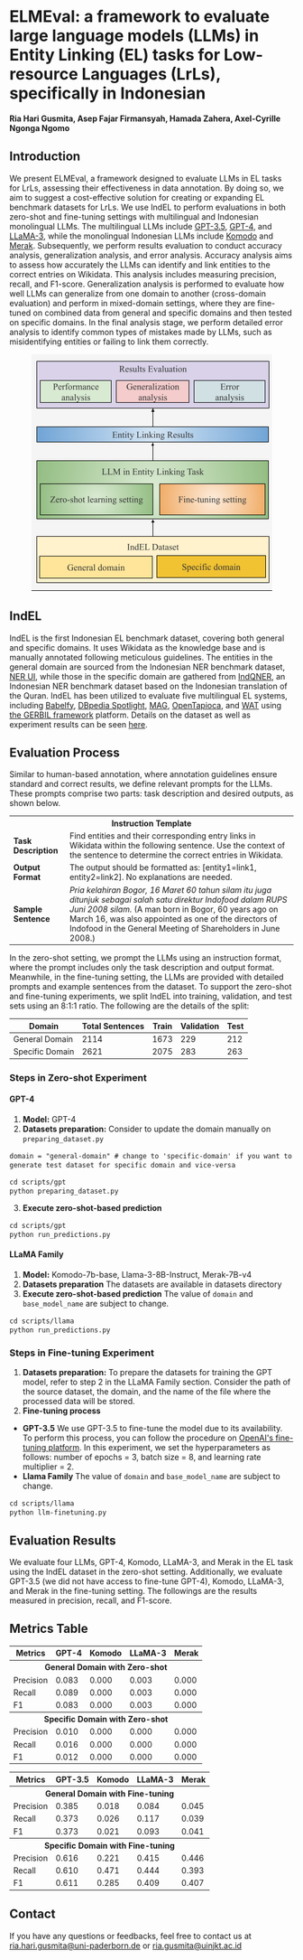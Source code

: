 # ELMEval: a framework to evaluate large language models (LLMs) in Entity Linking (EL) tasks for Low-resource Languages (LrLs), specifically in Indonesian
**Ria Hari Gusmita, Asep Fajar Firmansyah, Hamada Zahera, Axel-Cyrille Ngonga Ngomo**

## Introduction
We present ELMEval, a framework designed to evaluate LLMs in EL tasks for LrLs, assessing their effectiveness in data annotation. By doing so, we aim to suggest a cost-effective solution for creating or expanding EL benchmark datasets for LrLs. We use IndEL to perform evaluations in both zero-shot and fine-tuning settings with multilingual and Indonesian monolingual LLMs. The multilingual LLMs include [GPT-3.5](https://platform.openai.com/docs/models/gpt-4-turbo-and-gpt-4), [GPT-4](https://platform.openai.com/docs/models/gpt-4-turbo-and-gpt-4), and [LLaMA-3](https://huggingface.co/meta-llama/Meta-Llama-3-8B-Instruct), while the monolingual Indonesian LLMs include [Komodo](https://huggingface.co/Yellow-AI-NLP/komodo-7b-base) and [Merak](https://huggingface.co/Ichsan2895/Merak-7B-v4-GGUF). Subsequently, we perform results evaluation to conduct accuracy analysis, generalization analysis, and error analysis. Accuracy analysis aims to assess how accurately the LLMs can identify and link entities to the correct entries on Wikidata. This analysis includes measuring precision, recall, and F1-score. Generalization analysis is performed to evaluate how well LLMs can generalize from one domain to another (cross-domain evaluation) and perform in mixed-domain settings, where they are fine-tuned on combined data from general and specific domains and then tested on specific domains. In the final analysis stage, we perform detailed error analysis to identify common types of mistakes made by LLMs, such as misidentifying entities or failing to link them correctly.

<p align="center">
<img src="images/Evaluation-framework.png">
</p>

## IndEL
IndEL is the first Indonesian EL benchmark dataset, covering both general and specific domains. It uses Wikidata as the knowledge base and is manually annotated following meticulous guidelines. The entities in the general domain are sourced from the Indonesian NER benchmark dataset, [NER UI](https://github.com/indolem/indolem/tree/main/ner/data/nerui), while those in the specific domain are gathered from [IndQNER](https://github.com/dice-group/IndQNER/tree/main/datasets), an Indonesian NER benchmark dataset based on the Indonesian translation of the Quran. IndEL has been utilized to evaluate five multilingual EL systems, including [Babelfy](http://babelfy.org/), [DBpedia Spotlight](https://www.dbpedia-spotlight.org/), [MAG](https://github.com/dice-group/AGDISTIS), [OpenTapioca](https://github.com/opentapioca/opentapioca), and [WAT](https://sobigdata.d4science.org/web/tagme/wat-api) using [the GERBIL framework](https://gerbil.aksw.org/gerbil/) platform. Details on the dataset as well as experiment results can be seen [here](https://github.com/dice-group/IndEL). 

## Evaluation Process

Similar to human-based annotation, where annotation guidelines ensure standard and correct results, we define relevant prompts for the LLMs. These prompts comprise two parts: task description and desired outputs, as shown below.

<table>
  <tr>
    <th colspan="2" style="text-align:center">Instruction Template</th>
  </tr>
  <tr>
    <td><strong>Task Description</strong></td>
    <td>Find entities and their corresponding entry links in Wikidata within the following sentence. Use the context of the sentence to determine the correct entries in Wikidata.</td>
  </tr>
  <tr>
    <td><strong>Output Format</strong></td>
    <td>The output should be formatted as: [entity1=link1, entity2=link2]. No explanations are needed.</td>
  </tr>
  <tr>
    <td><strong>Sample Sentence</strong></td>
    <td><i>Pria kelahiran Bogor, 16 Maret 60 tahun silam itu juga ditunjuk sebagai salah satu direktur Indofood dalam RUPS Juni 2008 silam.</i> (A man born in Bogor, 60 years ago on March 16, was also appointed as one of the directors of Indofood in the General Meeting of Shareholders in June 2008.)</td>
  </tr>
</table>

In the zero-shot setting, we prompt the LLMs using an instruction format, where the prompt includes only the task description and output format. Meanwhile, in the fine-tuning setting, the LLMs are provided with detailed prompts and example sentences from the dataset. To support the zero-shot and fine-tuning experiments, we split IndEL into training, validation, and test sets using an 8:1:1 ratio. The following are the details of the split:

| Domain          | Total Sentences | Train | Validation | Test |
|-----------------|-----------------|-------|------------|------|
| General Domain  | 2114            | 1673  | 229        | 212  |
| Specific Domain | 2621            | 2075  | 283        | 263  |


### Steps in Zero-shot Experiment
#### GPT-4
1. **Model:** GPT-4 
2. **Datasets preparation:** Consider to update the domain manually on ```preparing_dataset.py```
```
domain = "general-domain" # change to 'specific-domain' if you want to generate test dataset for specific domain and vice-versa
```
```
cd scripts/gpt
python preparing_dataset.py
```
3. **Execute zero-shot-based prediction**
```
cd scripts/gpt
python run_predictions.py
```

#### LLaMA Family
1. **Model:** Komodo-7b-base, Llama-3-8B-Instruct, Merak-7B-v4
2. **Datasets preparation**
   The datasets are available in datasets directory 
4. **Execute zero-shot-based prediction**
The value of ```domain``` and ```base_model_name``` are subject to change.
```
cd scripts/llama
python run_predictions.py
```

### Steps in Fine-tuning Experiment
1. **Datasets preparation:** To prepare the datasets for training the GPT model, refer to step 2 in the LLaMA Family section. Consider the path of the source dataset, the domain, and the name of the file where the processed data will be stored.
2. **Fine-tuning process**
- **GPT-3.5** We use GPT-3.5 to fine-tune the model due to its availability. To perform this process, you can follow the procedure on [OpenAI's fine-tuning platform](https://platform.openai.com/finetune). In this experiment, we set the hyperparameters as follows: number of epochs = 3, batch size = 8, and learning rate multiplier = 2.
- **Llama Family**
The value of ```domain``` and ```base_model_name``` are subject to change.
```
cd scripts/llama
python llm-finetuning.py
```

## Evaluation Results
We evaluate four LLMs, GPT-4, Komodo, LLaMA-3, and Merak in the EL task using the IndEL dataset in the zero-shot setting. Additionally, we evaluate GPT-3.5 (we did not have access to fine-tune GPT-4), Komodo, LLaMA-3, and Merak in the fine-tuning setting. The followings are the results measured in precision, recall, and F1-score.
## Metrics Table

<table>  
  <tr>
    <th>Metrics</th>
    <th>GPT-4</th>
    <th>Komodo</th>
    <th>LLaMA-3</th>
    <th>Merak</th>
  </tr>
  <tr>
    <th colspan="5" style="text-align:center">General Domain with Zero-shot</th>
  </tr>
  <tr>
    <td>Precision</td>
    <td>0.083</td>
    <td>0.000</td>
    <td>0.003</td>
    <td>0.000</td>
  </tr>
  <tr>
    <td>Recall</td>
    <td>0.089</td>
    <td>0.000</td>
    <td>0.003</td>
    <td>0.000</td>
  </tr>
  <tr>
    <td>F1</td>
    <td>0.083</td>
    <td>0.000</td>
    <td>0.003</td>
    <td>0.000</td>
  </tr>
  <tr>
    <th colspan="5" style="text-align:center">Specific Domain with Zero-shot</th>
  </tr>
  <tr>
    <td>Precision</td>
    <td>0.010</td>
    <td>0.000</td>
    <td>0.000</td>
    <td>0.000</td>
  </tr>
  <tr>
    <td>Recall</td>
    <td>0.016</td>
    <td>0.000</td>
    <td>0.000</td>
    <td>0.000</td>
  </tr>
  <tr>
    <td>F1</td>
    <td>0.012</td>
    <td>0.000</td>
    <td>0.000</td>
    <td>0.000</td>
  </tr>
</table>

<table>  
  <tr>
    <th>Metrics</th>
    <th>GPT-3.5</th>
    <th>Komodo</th>
    <th>LLaMA-3</th>
    <th>Merak</th>
  </tr>
  <tr>
    <th colspan="5" style="text-align:center">General Domain with Fine-tuning</th>
  </tr>
  <tr>
    <td>Precision</td>
    <td>0.385</td>
    <td>0.018</td>
    <td>0.084</td>
    <td>0.045</td>
  </tr>
  <tr>
    <td>Recall</td>
    <td>0.373</td>
    <td>0.026</td>
    <td>0.117</td>
    <td>0.039</td>
  </tr>
  <tr>
    <td>F1</td>
    <td>0.373</td>
    <td>0.021</td>
    <td>0.093</td>
    <td>0.041</td>
  </tr>
  <tr>
    <th colspan="5" style="text-align:center">Specific Domain with Fine-tuning</th>
  </tr>
  <tr>
    <td>Precision</td>
    <td>0.616</td>
    <td>0.221</td>
    <td>0.415</td>
    <td>0.446</td>
  </tr>
  <tr>
    <td>Recall</td>
    <td>0.610</td>
    <td>0.471</td>
    <td>0.444</td>
    <td>0.393</td>
  </tr>
  <tr>
    <td>F1</td>
    <td>0.611</td>
    <td>0.285</td>
    <td>0.409</td>
    <td>0.407</td>
  </tr>
</table>


## Contact
If you have any questions or feedbacks, feel free to contact us at ria.hari.gusmita@uni-paderborn.de or ria.gusmita@uinjkt.ac.id
